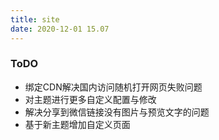 ```yaml
---
title: site
date: 2020-12-01 15.07
---
```

### ToDO
* 绑定CDN解决国内访问随机打开网页失败问题
* 对主题进行更多自定义配置与修改
* 解决分享到微信链接没有图片与预览文字的问题
* 基于新主题增加自定义页面
